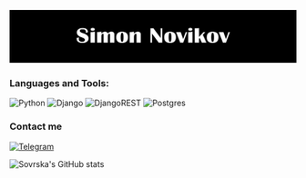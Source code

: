 
[![Header](https://github.com/Sovraska/Sovraska/blob/main/assets/header.png?raw=true)](https://spb.hh.ru/resume/ece45f5aff0b5694250039ed1f445233636362?hhtmFrom=resume_list)
### Languages and Tools:
![Python](https://img.shields.io/badge/Python-000000?style=for-the-badge&logo=Python)
![Django](https://img.shields.io/badge/Django-000000?style=for-the-badge&logo=Django)
![DjangoREST](https://img.shields.io/badge/DJANGO-REST-ff1709?style=for-the-badge&logo=django&logoColor=white&color=ff1709&labelColor=gray)
![Postgres](https://img.shields.io/badge/postgres-%23316192.svg?style=for-the-badge&logo=postgresql&logoColor=white)

### Contact me
[![Telegram](https://img.shields.io/badge/Telegram-000000?style=for-the-badge&logo=telegram)](https://t.me/Sovraska_s)

![Sovrska's GitHub stats](https://github-readme-stats.vercel.app/api?username=Sovraska&show_icons=true&title_color=000000)
